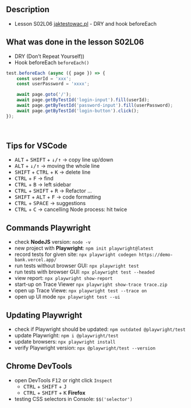## Description
- Lesson S02L06 [jaktestowac.pl](https://jaktestowac.pl/lesson/pw1s02l06/) - DRY and hook beforeEach
 
## What was done in the lesson S02L06
- DRY (Don’t Repeat Yourself))
- Hook beforeEach `beforeEach()`

```TypeScript
test.beforeEach (async ({ page }) => {
    const userId = 'xxx';
    const userPassword = 'xxxx';

    await page.goto('/');
    await page.getByTestId('login-input').fill(userId);
    await page.getByTestId('password-input').fill(userPassword);
    await page.getByTestId('login-button').click();
});
```
<br>

## Tips for VSCode
- <kbd>ALT</kbd> + <kbd>SHIFT</kbd> + <kbd>↓/↑</kbd> -> copy line up/down 
- <kbd>ALT</kbd> + <kbd>↓/↑</kbd> -> moving the whole line 
- <kbd>SHIFT</kbd> + <kbd>CTRL</kbd> + <kbd>K</kbd> -> delete line  
- <kbd>CTRL</kbd> + <kbd>F</kbd> -> find  
- <kbd>CTRL</kbd> + <kbd>B</kbd> -> left sidebar  
- <kbd>CTRL</kbd> + <kbd>SHIFT</kbd> + <kbd>R</kbd> -> Refactor ...
- <kbd>SHIFT</kbd> + <kbd>ALT</kbd> + <kbd>F</kbd> -> code formatting
- <kbd>CTRL</kbd> + <kbd>SPACE</kbd> -> suggestions
- <kbd>CTRL</kbd> + <kbd>C</kbd> -> cancelling Node process: hit twice

## Commands Playwright

- check **NodeJS** version: `node -v`  
- new project with **Playwright**: `npm init playwright@latest`  
- record tests for given site: `npx playwright codegen https://demo-bank.vercel.app/`  
- run tests without browser GUI: `npx playwright test`  
- run tests with browser GUI: `npx playwright test --headed`  
- view report: `npx playwright show-report` 
- start-up on Trace Viewer `npx playwright show-trace trace.zip`
- open up Trace Viewe: `npx playwright test --trace on`
- open up UI mode `npx playwright test --ui` 

## Updating Playwright

- check if Playwright should be updated: `npm outdated @playwright/test`  
- update Playwright: `npm i @playwright/test`  
- update browsers: `npx playwright install`  
- verify Playwright version: `npx @playwright/test --version`   

## Chrome DevTools

- open DevTools <kbd>F12</kbd> or right click `Inspect`  
    - <kbd>CTRL</kbd> + <kbd>SHIFT</kbd> + <kbd>J</kbd>  
    - <kbd>CTRL</kbd> + <kbd>SHIFT</kbd> + <kbd>K</kbd> **Firefox**
- testing CSS selectors in Console: `$$('selector')`  